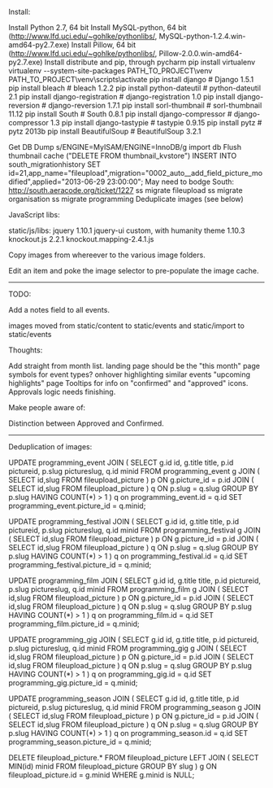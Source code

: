 Install:

Install Python 2.7, 64 bit
Install MySQL-python, 64 bit (http://www.lfd.uci.edu/~gohlke/pythonlibs/, MySQL-python-1.2.4.win-amd64-py2.7.‌exe)
Install Pillow, 64 bit (http://www.lfd.uci.edu/~gohlke/pythonlibs/, Pillow-2.0.0.win-amd64-py2.7.‌exe)
Install distribute and pip, through pycharm
pip install virtualenv
virtualenv --system-site-packages PATH_TO_PROJECT\venv
PATH_TO_PROJECT\venv\scripts\activate
pip install django # Django 1.5.1
pip install bleach # bleach 1.2.2
pip install python-dateutil # python-dateutil 2.1
pip install django-registration # django-registration 1.0
pip install django-reversion # django-reversion 1.7.1
pip install sorl-thumbnail # sorl-thumbnail 11.12
pip install South # South 0.8.1
pip install django-compressor # django-compressor 1.3
pip install django-tastypie # tastypie 0.9.15
pip install pytz # pytz 2013b
pip install BeautifulSoup # BeautifulSoup 3.2.1

Get DB Dump
s/ENGINE=MyISAM/ENGINE=InnoDB/g
import db
Flush thumbnail cache ("DELETE FROM thumbnail_kvstore")
INSERT INTO south_migrationhistory SET id=21,app_name="fileupload",migration="0002_auto__add_field_picture_modified",applied="2013-06-29 23:00:00";
May need to bodge South: http://south.aeracode.org/ticket/1227
ss migrate fileupload
ss migrate organisation
ss migrate programming
Deduplicate images (see below)

JavaScript libs:

static/js/libs:
    jquery 1.10.1
    jquery-ui custom, with humanity theme 1.10.3
    knockout.js 2.2.1
    knockout.mapping-2.4.1.js


Copy images from whereever to the various image folders.

Edit an item and poke the image selector to pre-populate the image cache.

-------------------

TODO:

Add a notes field to all events.

images moved from static/content to static/events and static/import to static/events

Thoughts:

Add straight from month list.
landing page should be the "this month" page
symbols for event types?
onhover highlighting similar events
"upcoming highlights" page
Tooltips for info on "confirmed" and "approved" icons.
Approvals logic needs finishing.

Make people aware of:

Distinction between Approved and Confirmed.

-----------------------

Deduplication of images:

UPDATE programming_event
JOIN (
    SELECT g.id id, g.title title, p.id pictureid, p.slug pictureslug, q.id minid
    FROM programming_event g
    JOIN (
        SELECT id,slug
        FROM fileupload_picture
    ) p ON g.picture_id = p.id
    JOIN (
        SELECT id,slug
        FROM fileupload_picture
    ) q ON p.slug = q.slug
    GROUP BY p.slug
    HAVING COUNT(*) > 1
) q on programming_event.id = q.id
SET programming_event.picture_id = q.minid;

UPDATE programming_festival
JOIN (
    SELECT g.id id, g.title title, p.id pictureid, p.slug pictureslug, q.id minid
    FROM programming_festival g
    JOIN (
        SELECT id,slug
        FROM fileupload_picture
    ) p ON g.picture_id = p.id
    JOIN (
        SELECT id,slug
        FROM fileupload_picture
    ) q ON p.slug = q.slug
    GROUP BY p.slug
    HAVING COUNT(*) > 1
) q on programming_festival.id = q.id
SET programming_festival.picture_id = q.minid;

UPDATE programming_film
JOIN (
    SELECT g.id id, g.title title, p.id pictureid, p.slug pictureslug, q.id minid
    FROM programming_film g
    JOIN (
        SELECT id,slug
        FROM fileupload_picture
    ) p ON g.picture_id = p.id
    JOIN (
        SELECT id,slug
        FROM fileupload_picture
    ) q ON p.slug = q.slug
    GROUP BY p.slug
    HAVING COUNT(*) > 1
) q on programming_film.id = q.id
SET programming_film.picture_id = q.minid;

UPDATE programming_gig
JOIN (
    SELECT g.id id, g.title title, p.id pictureid, p.slug pictureslug, q.id minid
    FROM programming_gig g
    JOIN (
        SELECT id,slug
        FROM fileupload_picture
    ) p ON g.picture_id = p.id
    JOIN (
        SELECT id,slug
        FROM fileupload_picture
    ) q ON p.slug = q.slug
    GROUP BY p.slug
    HAVING COUNT(*) > 1
) q on programming_gig.id = q.id
SET programming_gig.picture_id = q.minid;

UPDATE programming_season
JOIN (
    SELECT g.id id, g.title title, p.id pictureid, p.slug pictureslug, q.id minid
    FROM programming_season g
    JOIN (
        SELECT id,slug
        FROM fileupload_picture
    ) p ON g.picture_id = p.id
    JOIN (
        SELECT id,slug
        FROM fileupload_picture
    ) q ON p.slug = q.slug
    GROUP BY p.slug
    HAVING COUNT(*) > 1
) q on programming_season.id = q.id
SET programming_season.picture_id = q.minid;

DELETE fileupload_picture.*
FROM fileupload_picture
LEFT JOIN (
    SELECT MIN(id) minid
    FROM fileupload_picture
    GROUP BY slug
) g ON fileupload_picture.id = g.minid
WHERE g.minid is NULL;
